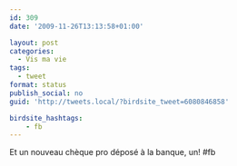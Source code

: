 ```yaml
---
id: 309
date: '2009-11-26T13:13:58+01:00'

layout: post
categories:
  - Vis ma vie
tags:
  - tweet
format: status
publish_social: no
guid: 'http://tweets.local/?birdsite_tweet=6080846858'

birdsite_hashtags:
    - fb
---
```


Et un nouveau chèque pro déposé à la banque, un! #fb
